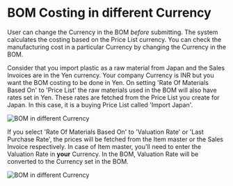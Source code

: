 <!-- add-breadcrumbs -->
# BOM Costing in different Currency

User can change the Currency in the BOM *before* submitting. The system calculates the costing based on the Price List currency. You can check the manufacturing cost in a particular Currency by changing the Currency in the BOM.

Consider that you import plastic as a raw material from Japan and the Sales Invoices are in the Yen currency. Your company Currency is INR but you want the BOM costing to be done in Yen. On setting 'Rate Of Materials Based On' to 'Price List' the raw materials used in the BOM will also have rates set in Yen. These rates are fetched from the Price List you create for Japan. In this case, it is a buying Price List called 'Import Japan'.

![BOM in different Currency](/docs/v13/assets/img/manufacturing/bom-currency.png)

If you select 'Rate Of Materials Based On' to 'Valuation Rate' or 'Last Purchase Rate', the prices will be fetched from the Item master or the Sales Invoice respectively. In case of Item master, you'll need to enter the Valuation Rate in **your** Currency. In the BOM, Valuation Rate will be converted to the Currency set in the BOM.

![BOM in different Currency](/docs/v13/assets/img/manufacturing/bom-currency-1.png)
